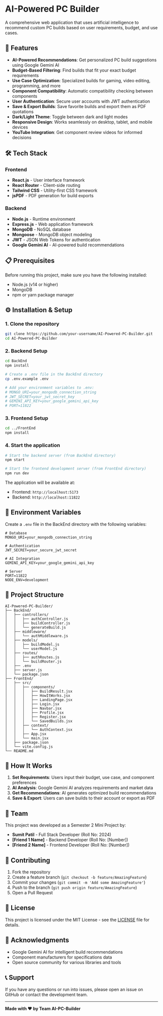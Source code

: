 # AI-Powered PC Builder

A comprehensive web application that uses artificial intelligence to recommend custom PC builds based on user requirements, budget, and use cases.

## 🚀 Features

- **AI-Powered Recommendations**: Get personalized PC build suggestions using Google Gemini AI
- **Budget-Based Filtering**: Find builds that fit your exact budget requirements
- **Use Case Optimization**: Specialized builds for gaming, video editing, programming, and more
- **Component Compatibility**: Automatic compatibility checking between components
- **User Authentication**: Secure user accounts with JWT authentication
- **Save & Export Builds**: Save favorite builds and export them as PDF quotations
- **Dark/Light Theme**: Toggle between dark and light modes
- **Responsive Design**: Works seamlessly on desktop, tablet, and mobile devices
- **YouTube Integration**: Get component review videos for informed decisions

## 🛠️ Tech Stack

### Frontend
- **React.js** - User interface framework
- **React Router** - Client-side routing
- **Tailwind CSS** - Utility-first CSS framework
- **jsPDF** - PDF generation for build exports

### Backend
- **Node.js** - Runtime environment
- **Express.js** - Web application framework
- **MongoDB** - NoSQL database
- **Mongoose** - MongoDB object modeling
- **JWT** - JSON Web Tokens for authentication
- **Google Gemini AI** - AI-powered build recommendations

## 📋 Prerequisites

Before running this project, make sure you have the following installed:
- Node.js (v14 or higher)
- MongoDB
- npm or yarn package manager

## ⚙️ Installation & Setup

### 1. Clone the repository
```bash
git clone https://github.com/your-username/AI-Powered-PC-Builder.git
cd AI-Powered-PC-Builder
```

### 2. Backend Setup
```bash
cd BackEnd
npm install

# Create a .env file in the BackEnd directory
cp .env.example .env

# Add your environment variables to .env:
# MONGO_URI=your_mongodb_connection_string
# JWT_SECRET=your_jwt_secret_key
# GEMINI_API_KEY=your_google_gemini_api_key
# PORT=11822
```

### 3. Frontend Setup
```bash
cd ../FrontEnd
npm install
```

### 4. Start the application
```bash
# Start the backend server (from BackEnd directory)
npm start

# Start the frontend development server (from FrontEnd directory)
npm run dev
```

The application will be available at:
- Frontend: `http://localhost:5173`
- Backend: `http://localhost:11822`

## 🔧 Environment Variables

Create a `.env` file in the BackEnd directory with the following variables:

```env
# Database
MONGO_URI=your_mongodb_connection_string

# Authentication
JWT_SECRET=your_secure_jwt_secret

# AI Integration
GEMINI_API_KEY=your_google_gemini_api_key

# Server
PORT=11822
NODE_ENV=development
```

## 📁 Project Structure

```
AI-Powered-PC-Builder/
├── BackEnd/
│   ├── controllers/
│   │   ├── authController.js
│   │   ├── buildController.js
│   │   └── generateBuild.js
│   ├── middleware/
│   │   └── authMiddleware.js
│   ├── models/
│   │   ├── buildModel.js
│   │   └── userModel.js
│   ├── routes/
│   │   ├── authRoutes.js
│   │   └── buildRouter.js
│   ├── .env
│   ├── server.js
│   └── package.json
├── FrontEnd/
│   ├── src/
│   │   ├── components/
│   │   │   ├── BuildResult.jsx
│   │   │   ├── HowItWorks.jsx
│   │   │   ├── LandingPage.jsx
│   │   │   ├── Login.jsx
│   │   │   ├── Navbar.jsx
│   │   │   ├── Profile.jsx
│   │   │   ├── Register.jsx
│   │   │   └── SavedBuilds.jsx
│   │   ├── context/
│   │   │   └── AuthContext.jsx
│   │   ├── App.jsx
│   │   └── main.jsx
│   ├── package.json
│   └── vite.config.js
└── README.md
```

## 🎯 How It Works

1. **Set Requirements**: Users input their budget, use case, and component preferences
2. **AI Analysis**: Google Gemini AI analyzes requirements and market data
3. **Get Recommendations**: AI generates optimized build recommendations
4. **Save & Export**: Users can save builds to their account or export as PDF

## 👥 Team

This project was developed as a Semester 2 Mini Project by:

- **Sumit Patil** - Full Stack Developer (Roll No: 2024)
- **[Friend 1 Name]** - Backend Developer (Roll No: [Number])
- **[Friend 2 Name]** - Frontend Developer (Roll No: [Number])

## 🤝 Contributing

1. Fork the repository
2. Create a feature branch (`git checkout -b feature/AmazingFeature`)
3. Commit your changes (`git commit -m 'Add some AmazingFeature'`)
4. Push to the branch (`git push origin feature/AmazingFeature`)
5. Open a Pull Request

## 📝 License

This project is licensed under the MIT License - see the [LICENSE](LICENSE) file for details.

## 🙏 Acknowledgments

- Google Gemini AI for intelligent build recommendations
- Component manufacturers for specifications data
- Open source community for various libraries and tools

## 📞 Support

If you have any questions or run into issues, please open an issue on GitHub or contact the development team.

---

**Made with ❤️ by Team AI-PC-Builder**

